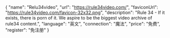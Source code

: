 {
    "name": "Relu34video",
    "url": "https://rule34video.com/",
    "faviconUrl": "https://rule34video.com/favicon-32x32.png",
    "description": "Rule 34 - If it exists, there is porn of it. We aspire to be the biggest video archive of rule34 content.",
    "language": "英文",
    "connection": "魔法",
    "price": "免费",
    "register": "免注册"
}